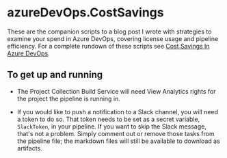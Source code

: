 # azureDevOps.CostSavings

These are the companion scripts to a blog post I wrote with strategies to examine your spend in Azure DevOps, covering license usage and pipeline efficiency. For a complete rundown of these scripts see [Cost Savings In Azure DevOps](https://www.sentryone.com/blog/cost-savings-in-azuredevops).

## To get up and running

- The Project Collection Build Service will need View Analytics rights for the project the pipeline is running in.
  
- If you would like to push a notification to a Slack channel, you will need a token to do so. That token needs to be set as a secret variable, `SlackToken`, in your pipeline. If you want to skip the Slack message, that's not a problem. Simply comment out or remove those tasks from the pipeline file; the markdown files will still be available to download as artifacts.

